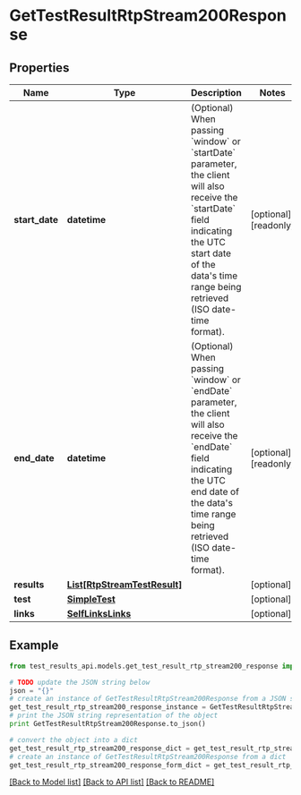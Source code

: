 # GetTestResultRtpStream200Response


## Properties
Name | Type | Description | Notes
------------ | ------------- | ------------- | -------------
**start_date** | **datetime** | (Optional) When passing &#x60;window&#x60; or &#x60;startDate&#x60; parameter,  the client will also receive the &#x60;startDate&#x60; field indicating the UTC start date of the data&#39;s time range being retrieved  (ISO date-time format). | [optional] [readonly] 
**end_date** | **datetime** | (Optional) When passing &#x60;window&#x60; or &#x60;endDate&#x60; parameter,  the client will also receive the &#x60;endDate&#x60; field indicating the UTC end date of the data&#39;s time range being retrieved  (ISO date-time format). | [optional] [readonly] 
**results** | [**List[RtpStreamTestResult]**](RtpStreamTestResult.md) |  | [optional] 
**test** | [**SimpleTest**](SimpleTest.md) |  | [optional] 
**links** | [**SelfLinksLinks**](SelfLinksLinks.md) |  | [optional] 

## Example

```python
from test_results_api.models.get_test_result_rtp_stream200_response import GetTestResultRtpStream200Response

# TODO update the JSON string below
json = "{}"
# create an instance of GetTestResultRtpStream200Response from a JSON string
get_test_result_rtp_stream200_response_instance = GetTestResultRtpStream200Response.from_json(json)
# print the JSON string representation of the object
print GetTestResultRtpStream200Response.to_json()

# convert the object into a dict
get_test_result_rtp_stream200_response_dict = get_test_result_rtp_stream200_response_instance.to_dict()
# create an instance of GetTestResultRtpStream200Response from a dict
get_test_result_rtp_stream200_response_form_dict = get_test_result_rtp_stream200_response.from_dict(get_test_result_rtp_stream200_response_dict)
```
[[Back to Model list]](../README.md#documentation-for-models) [[Back to API list]](../README.md#documentation-for-api-endpoints) [[Back to README]](../README.md)


